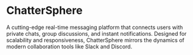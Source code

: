 # ChatterSphere
A cutting-edge real-time messaging platform that connects users with private chats, group discussions, and instant notifications. Designed for scalability and responsiveness, ChatterSphere mirrors the dynamics of modern collaboration tools like Slack and Discord.
